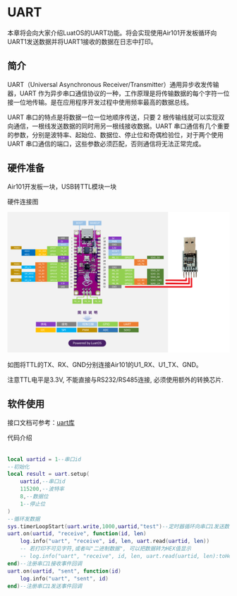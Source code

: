 # UART

本章将会向大家介绍LuatOS的UART功能。将会实现使用Air101开发板循环向UART1发送数据并将UART1接收的数据在日志中打印。

## 简介

UART（Universal Asynchronous Receiver/Transmitter）通用异步收发传输器，UART 作为异步串口通信协议的一种，工作原理是将传输数据的每个字符一位接一位地传输。是在应用程序开发过程中使用频率最高的数据总线。

UART 串口的特点是将数据一位一位地顺序传送，只要 2 根传输线就可以实现双向通信，一根线发送数据的同时用另一根线接收数据。UART 串口通信有几个重要的参数，分别是波特率、起始位、数据位、停止位和奇偶检验位，对于两个使用 UART 串口通信的端口，这些参数必须匹配，否则通信将无法正常完成。

## 硬件准备

Air101开发板一块，USB转TTL模块一块

硬件连接图

![UART](img/UART.png)

如图将TTL的TX、RX、GND分别连接Air101的U1_RX、U1_TX、GND。

注意TTL电平是3.3V, 不能直接与RS232/RS485连接, 必须使用额外的转换芯片.

## 软件使用

接口文档可参考：[uart库](https://wiki.luatos.com/api/uart.html)

代码介绍

```lua

local uartid = 1--串口id
--初始化
local result = uart.setup(
    uartid,--串口id
    115200,--波特率
    8,--数据位
    1--停止位
)
--循环发数据
sys.timerLoopStart(uart.write,1000,uartid,"test")--定时器循环向串口1发送数据
uart.on(uartid, "receive", function(id, len)
    log.info("uart", "receive", id, len, uart.read(uartid, len))
    -- 若打印不可见字符,或者叫"二进制数据", 可以把数据转为HEX值显示
    -- log.info("uart", "receive", id, len, uart.read(uartid, len):toHex())
end)--注册串口1接收事件回调
uart.on(uartid, "sent", function(id)
    log.info("uart", "sent", id)
end)--注册串口1发送事件回调
```
